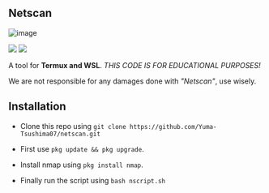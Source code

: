 ##  Netscan
![image](https://user-images.githubusercontent.com/86202527/123516812-fa0e0680-d66b-11eb-8e05-2d10a1bb8240.png)






[![](https://img.shields.io/github/stars/cybercreek/netscan?color=pink&style=for-the-badge)](https://github.com/cybercreek/netscan/stargazers)<space><space>                 [![](https://img.shields.io/github/forks/cybercreek/netscan?color=pink&style=for-the-badge)](https://github.com/cybercreek/netscan/network)<space><space>

A tool for **Termux and WSL**. 
*THIS CODE IS FOR EDUCATIONAL PURPOSES!*

We are not responsible for any damages done with *"Netscan"*, use wisely.

## Installation 
 * Clone this repo using
``git clone https://github.com/Yuma-Tsushima07/netscan.git``

 * First use 
 ``pkg update && pkg upgrade``.
* Install nmap using 
 ``pkg install nmap``.
* Finally run the script using
``bash nscript.sh``

